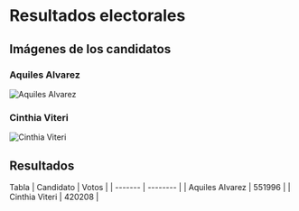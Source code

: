 # Resultados electorales 

## Imágenes de los candidatos
### Aquiles Alvarez
![Aquiles Alvarez](https://github.com/AnJoGar/AndersonJEj.github.io/blob/main/aquiles.jfif)
### Cinthia Viteri
![Cinthia Viteri](https://github.com/AnJoGar/AndersonJEjemplo2/blob/main/cinthia.png)

## Resultados 

Tabla 
| Candidato | Votos   |
| ------- | -------- |
| Aquiles Alvarez  | 551996   |
| Cinthia Viteri   | 420208   |

